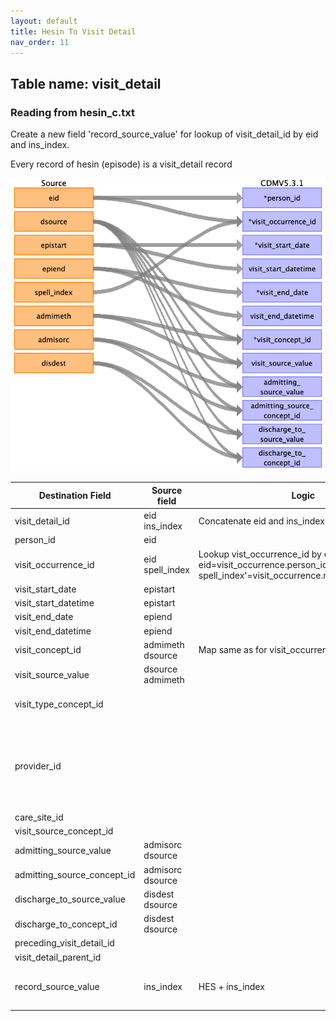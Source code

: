 ```yaml
---
layout: default
title: Hesin To Visit Detail
nav_order: 11
---
```


## Table name: visit_detail

### Reading from hesin_c.txt

Create a new field 'record_source_value' for lookup of visit_detail_id by eid and ins_index.

Every record of hesin (episode) is a visit_detail record

![](md_files/image_visit_detail.png)

| Destination Field | Source field | Logic | Comment field |
| --- | --- | --- | --- |
| visit_detail_id | eid<br>ins_index | Concatenate eid and ins_index | |
| person_id | eid |  |  |
| visit_occurrence_id | eid<br>spell_index | Lookup vist_occurrence_id by eid and spellindex  eid=visit_occurrence.person_id  'HES-spell_index'=visit_occurrence.record_source_value<br> |  |
| visit_start_date | epistart |  |  |
| visit_start_datetime | epistart |  |  |
| visit_end_date | epiend |  |  |
| visit_end_datetime | epiend |  |  |
| visit_concept_id | admimeth<br>dsource | Map same as for visit_occurrence |  |
| visit_source_value | dsource<br>admimeth |  |  |
| visit_type_concept_id |  |  | 32827,  # 'EHR encounter record' |
| provider_id |  |  | This can be retrieved from either hesin.mainspef or hesin.tretspef. Not implemented. |
| care_site_id |  |  |  |
| visit_source_concept_id |  |  |  |
| admitting_source_value | admisorc<br>dsource |  |  |
| admitting_source_concept_id | admisorc<br>dsource |  |  |
| discharge_to_source_value | disdest<br>dsource |  |  |
| discharge_to_concept_id | disdest<br>dsource |  |  |
| preceding_visit_detail_id |  |  |  |
| visit_detail_parent_id |  |  |  |
| record_source_value | ins_index | HES + ins_index | The ins_index with eid is the unique key for hesin table. |


